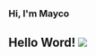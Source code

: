 ### Hi, I'm Mayco

## Hello Word!                                                                                                ![](aa728fa367842e992e709a6a90717aab.gif)
